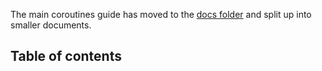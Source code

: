 The main coroutines guide has moved to the [docs folder](docs/topics/coroutines-guide.md) and split up into smaller documents.

## Table of contents

<!--- TOC_REF docs/topics/coroutines-basics.md -->
<!--- TOC_REF docs/topics/cancellation-and-timeouts.md -->
<!--- TOC_REF docs/topics/composing-suspending-functions.md -->
<!--- TOC_REF docs/topics/coroutine-context-and-dispatchers.md -->
<!--- TOC_REF docs/topics/flow.md -->
<!--- TOC_REF docs/topics/channels.md -->
<!--- TOC_REF docs/topics/exception-handling.md -->
<!--- TOC_REF docs/topics/shared-mutable-state-and-concurrency.md -->
<!--- TOC_REF docs/topics/select-expression.md -->
<!--- END -->
